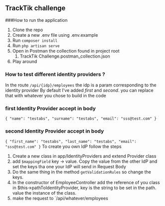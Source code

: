 ## TrackTik challenge

###How to run the application
1. Clone the repo
2. Create a new .env file using .env.example
3. Run `composer install`
4. Run `php artisan serve`
5. Open in Postman the collection found in project root
   1. TrackTik Challenge.postman_collection.json
6. Play around



### How to test different identity providers ?
In the route `/api/{idp}/employees` the idp is a param corresponding to the identity provider
By default I've added _first_ and _second_. you can replace that with whatever you chose to build in the code
### first Identity Provider accept in body
`{
"name": "testabs",
"surname": "testabs",
"email": "sss@test.com"
}`
### second Identity Provider accept in body
`{
"first_name": "testabs",
"last_name": "testabs",
"email": "sss@test.com"
}`
To create you own IdP follow the steps
1. Create a new class in app/IdentityProviders and extend Provider class
2. add `$mappingField` key -> value. Copy the value from the other IdP and set the keys tha one your IdP will send in Request Body
3. Do the same thing in the method `getValidationRules` so change the keys.
4. In the constructor of EmployeeController add the reference of you class in $this->pathToIdentityProvider, key is the string to be set in the path. value the instance of the class.
5. make the request to `/api/whatever/employees
